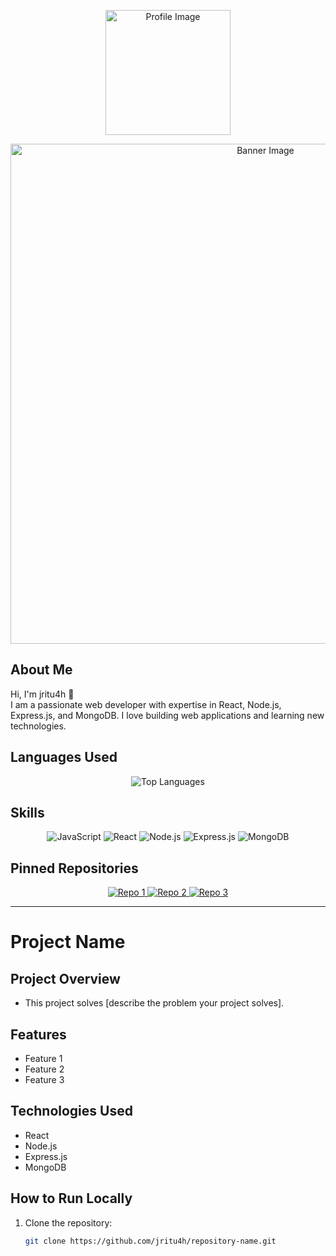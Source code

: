 <p align="center">
  <img src="https://avatars.githubusercontent.com/u/155256172?v=4"  alt="Profile Image" width="200" />
</p>
<p align="center">
  <img src="https://your-image-url.com/banner-image.png" alt="Banner Image" width="800" />
</p>

<!-- Text Section / About Me / Overview -->
## About Me
Hi, I'm jritu4h 👋  
I am a passionate web developer with expertise in React, Node.js, Express.js, and MongoDB. I love building web applications and learning new technologies.

<!-- Language Used -->
## Languages Used
<p align="center">
  <img src="https://github-readme-stats.vercel.app/api/top-langs/?username=jritu4h&layout=compact&theme=radical" alt="Top Languages" />
</p>

<!-- Familiar Tech / Skills -->
## Skills
<p align="center">
  <img src="https://img.shields.io/badge/JavaScript-F7DF1E?style=for-the-badge&logo=javascript&logoColor=black" alt="JavaScript" />
  <img src="https://img.shields.io/badge/React-20232A?style=for-the-badge&logo=react&logoColor=61DAFB" alt="React" />
  <img src="https://img.shields.io/badge/Node.js-339933?style=for-the-badge&logo=nodedotjs&logoColor=white" alt="Node.js" />
  <img src="https://img.shields.io/badge/Express.js-000000?style=for-the-badge&logo=express&logoColor=white" alt="Express.js" />
  <img src="https://img.shields.io/badge/MongoDB-47A248?style=for-the-badge&logo=mongodb&logoColor=white" alt="MongoDB" />
</p>

<!-- Pinned Repositories -->
## Pinned Repositories
<p align="center">
  <a href="https://github.com/jritu4h/Peak-And-Valley-Travell">
    <img src="https://github-readme-stats.vercel.app/api/pin/?username=jritu4h&repo=repo-1&theme=radical" alt="Repo 1" />
  </a>
  <a href="https://github.com/jritu4h/repo-2">
    <img src="https://github-readme-stats.vercel.app/api/pin/?username=jritu4h&repo=repo-2&theme=radical" alt="Repo 2" />
  </a>
  <a href="https://github.com/jritu4h/repo-3">
    <img src="https://github-readme-stats.vercel.app/api/pin/?username=jritu4h&repo=repo-3&theme=radical" alt="Repo 3" />
  </a>
</p>

---

<!-- Example Readme.md for a Project -->
# Project Name

## Project Overview
- This project solves [describe the problem your project solves].

## Features
- Feature 1
- Feature 2
- Feature 3

## Technologies Used
- React
- Node.js
- Express.js
- MongoDB

## How to Run Locally
1. Clone the repository:
   ```bash
   git clone https://github.com/jritu4h/repository-name.git
